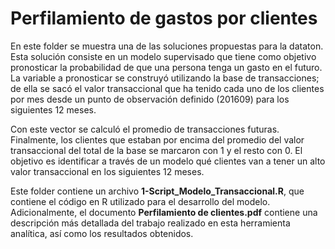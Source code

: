 # Perfilamiento de gastos por clientes

En este folder se muestra una de las soluciones propuestas para la dataton. Esta solución consiste en un modelo supervisado que tiene como objetivo pronosticar la probabilidad de que una persona tenga un gasto en el futuro. La variable a pronosticar se construyó utilizando la base de transacciones; de ella se sacó el valor transaccional que ha tenido cada uno de los clientes por mes desde un punto de observación definido (201609) para los siguientes 12 meses. 

Con este vector se calculó el promedio de transacciones futuras. Finalmente, los clientes que estaban por encima del promedio del valor transaccional del total de la base se marcaron con 1 y el resto con 0. El objetivo es identificar a través de un modelo qué clientes van a tener un alto valor transaccional en los siguientes 12 meses.

Este folder contiene un archivo **1-Script_Modelo_Transaccional.R**, que contiene el código en R utilizado para el desarrollo del modelo. Adicionalmente, el documento **Perfilamiento de clientes.pdf** contiene una descripción más detallada del trabajo realizado en esta herramienta analítica, así como los resultados obtenidos.
